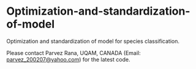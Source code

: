 # Optimization-and-standardization-of-model
Optimization and standardization of model for species classification.

Please contact Parvez Rana, UQAM, CANADA (Email: parvez_200207@yahoo.com) for the latest code. 
